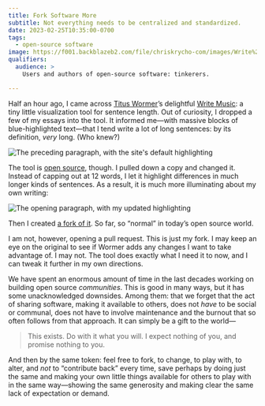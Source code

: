 ```yaml
---
title: Fork Software More
subtitle: Not everything needs to be centralized and standardized.
date: 2023-02-25T10:35:00-0700
tags:
  - open-source software
image: https://f001.backblazeb2.com/file/chriskrycho-com/images/Write%20Music%20updated%20example%20paragraph.png
qualifiers:
  audience: >
    Users and authors of open-source software: tinkerers.

---
```


Half an hour ago, I came across [Titus Wormer](https://wooorm.com)’s delightful [Write Music](https://wooorm.com/write-music/): a tiny little visualization tool for sentence length. Out of curiosity, I dropped a few of my essays into the tool. It informed me—with massive blocks of blue-highlighted text—that I tend write a lot of long sentences: by its definition, *very* long. (Who knew?)

![](https://cdn.chriskrycho.com/images/Write%20Music%20example%20paragraph.png "The preceding paragraph, with the site's default highlighting")

The tool is [open source](https://github.com/wooorm/write-music), though. I pulled down a copy and changed it. Instead of capping out at 12 words, I let it highlight differences in much longer kinds of sentences. As a result, it is much more illuminating about my own writing:

![](https://f001.backblazeb2.com/file/chriskrycho-com/images/Write%20Music%20updated%20example%20paragraph.png "The opening paragraph, with my updated highlighting")

Then I created [a fork of it](https://github.com/chriskrycho/write-music). So far, so “normal” in today’s open source world.

I am not, however, opening a pull request. This is just my fork. I may keep an eye on the original to see if Wormer adds any changes I want to take advantage of. I may not. The tool does exactly what I need it to now, and I can tweak it further in my own directions.

We have spent an enormous amount of time in the last decades working on building open source *communities*. This is good in many ways, but it has some unacknowledged downsides. Among them: that we forget that the act of sharing software, making it available to others, does not *have* to be social or communal, does not have to involve maintenance and the burnout that so often follows from that approach. It can simply be a gift to the world—

> This exists. Do with it what you will. I expect nothing of you, and promise nothing to you.

And then by the same token: feel free to fork, to change, to play with, to alter, and *not* to “contribute back” every time, save perhaps by doing just the same and making your own little things available for others to play with in the same way—showing the same generosity and making clear the same lack of expectation or demand.